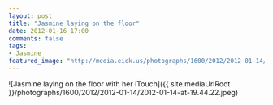 ```yaml
---
layout: post
title: "Jasmine laying on the floor"
date: 2012-01-16 17:00
comments: false
tags: 
- Jasmine
featured_image: "http://media.eick.us/photographs/1600/2012/2012-01-14/2012-01-14-at-19.44.22.jpeg"
---
```

![Jasmine laying on the floor with her iTouch]({{ site.mediaUrlRoot }}/photographs/1600/2012/2012-01-14/2012-01-14-at-19.44.22.jpeg)



